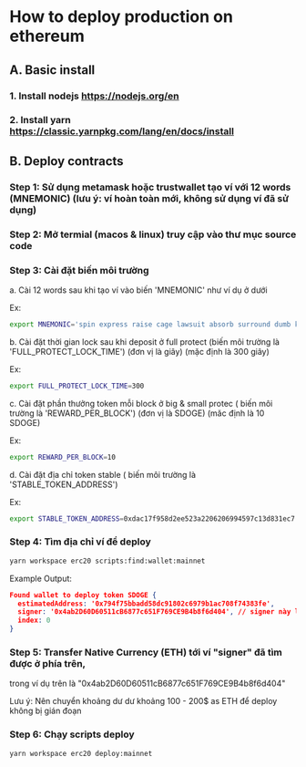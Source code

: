 # How to deploy production on ethereum

## A. Basic install

### 1. Install nodejs https://nodejs.org/en

### 2. Install yarn https://classic.yarnpkg.com/lang/en/docs/install

## B. Deploy contracts

### Step 1: Sử dụng metamask hoặc trustwallet tạo ví với 12 words (MNEMONIC) (lưu ý: ví hoàn toàn mới, không sử dụng ví đã sử dụng)

### Step 2: Mở termial (macos & linux) truy cập vào thư mục source code

### Step 3: Cài đặt biến môi trường

a. Cài 12 words sau khi tạo ví vào biến 'MNEMONIC' như ví dụ ở dưới

Ex:

```bash
export MNEMONIC='spin express raise cage lawsuit absorb surround dumb knee fog dinner must'
```

b. Cài đặt thời gian lock sau khi deposit ở full protect (biến môi trường là 'FULL_PROTECT_LOCK_TIME') (đơn vị là giây) (mặc định là 300 giây)

Ex:

```bash
export FULL_PROTECT_LOCK_TIME=300
```

c. Cài đặt phần thưởng token mỗi block ở big & small protec ( biến môi trường là 'REWARD_PER_BLOCK') (đơn vị là SDOGE) (măc định là 10 SDOGE)

Ex:

```bash
export REWARD_PER_BLOCK=10
```

d. Cài đặt địa chỉ token stable ( biến môi trường là 'STABLE_TOKEN_ADDRESS')

Ex:

```bash
export STABLE_TOKEN_ADDRESS=0xdac17f958d2ee523a2206206994597c13d831ec7
```

### Step 4: Tìm địa chỉ ví để deploy

```bash
yarn workspace erc20 scripts:find:wallet:mainnet
```

Example Output:

```json
Found wallet to deploy token SDOGE {
  estimatedAddress: '0x794f75bbadd58dc91802c6979b1ac708f74383fe',
  signer: '0x4ab2D60D60511cB6877c651F769CE9B4b8f6d404', // signer này là ví để deploy
  index: 0
}
```

### Step 5: Transfer Native Currency (ETH) tới ví "signer" đã tìm được ở phía trên,
trong ví dụ trên là "0x4ab2D60D60511cB6877c651F769CE9B4b8f6d404"

Lưu ý: Nên chuyển khoảng dư dư khoảng 100 - 200$ as ETH để deploy không bị gián đoạn

### Step 6: Chạy scripts deploy

```bash
yarn workspace erc20 deploy:mainnet
```
